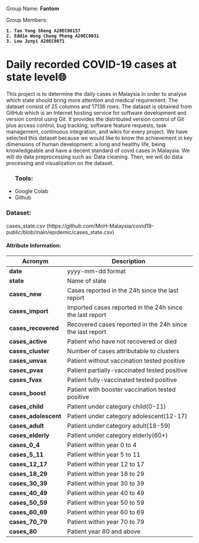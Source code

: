 Group Name: <b> Fantom </b> 

Group Members: <b>  

	1. Tan Yong Sheng A20EC00157
	2. Eddie Wong Chung Pheng A20EC0031
	3. Low Junyi A20EC0071
</b> 
	
<h1>Daily recorded COVID-19 cases at state level🌐 </h1>
This project is to determine the daily cases in Malaysia in order to analyse which state should bring more attention and medical requirement. The dataset consist of 25 columns and 17136 rows. 
The dataset is obtained from GitHub which is an Internet hosting service for software development and version control using Git. It provides the distributed version control of Git plus access control, bug tracking, software feature requests, task management, continuous integration, and wikis for every project. We have selected this dataset because we would like to know the achievement in key dimensions of human development: a long and healthy life, being knowledgeable and have a decent standard of covid cases in Malaysia. 
We will do data preprocessing such as: Data cleaning. Then, we will do data processing and visualization on the dataset.

<ul> <h3>Tools: </h3>
	<li>Google Colab </li>
	<li>Github </li>
</ul>

<h3> Dataset: </h3> cases_state.csv (https://github.com/MoH-Malaysia/covid19-public/blob/main/epidemic/cases_state.csv)

#### Attribute Information:
| Acronym | Description |
| --- | --- |
| **date** |    yyyy-mm-dd format |
|**state** |   Name of state |
| **cases_new** | Cases reported in the 24h since the last report |
| **cases_import** |  Imported cases reported in the 24h since the last report |
| **cases_recovered** |  Recovered cases reported in the 24h since the last report |
| **cases_active** |  Patient who have not recovered or died |
| **cases_cluster** |  Number of cases attributable to clusters |
| **cases_unvax** |  Patient without vaccination tested positive |
| **cases_pvax** |  Patient partially-vaccinated tested positive |
| **cases_fvax** |  Patient fully-vaccinated tested positive |
| **cases_boost** |  Patient with booster vaccination tested positive |
| **cases_child** |  Patient under category child(0-11) |
| **cases_adolescent** |  Patient under category adolescent(12-17) |
| **cases_adult** |  Patient under category adult(18-59) |
| **cases_elderly** |  Patient under category elderly(60+) |
| **cases_0_4** |  Patient within year 0 to 4 |
| **cases_5_11** |  Patient within year 5 to 11 |
| **cases_12_17** |  Patient within year 12 to 17 |
| **cases_18_29** |  Patient within year 18 to 29 |
| **cases_30_39** |  Patient within year 30 to 39 |
| **cases_40_49** |  Patient within year 40 to 49 |
| **cases_50_59** |  Patient within year 50 to 59 |
| **cases_60_69** |  Patient within year 60 to 69 |
| **cases_70_79** |  Patient within year 70 to 79 |
| **cases_80** |  Patient year 80 and above |
